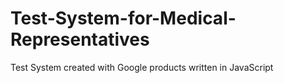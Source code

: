 # Test-System-for-Medical-Representatives
Test System created with Google products written in JavaScript

